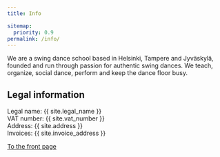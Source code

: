 ```yaml
---
title: Info

sitemap:
  priority: 0.9
permalink: /info/
---
```


We are a swing dance school based in Helsinki, Tampere and Jyväskylä, founded and run through passion for authentic swing dances. We teach, organize, social dance, perform and keep the dance floor busy.

## Legal information

Legal name: {{ site.legal_name }}  
VAT number: {{ site.vat_number }}  
Address: {{ site.address }}  
Invoices: {{ site.invoice_address }}

[To the front page](/)
